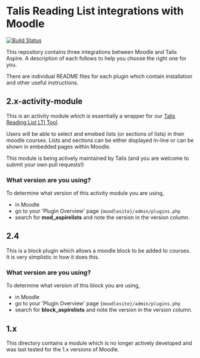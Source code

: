 # Talis Reading List integrations with Moodle

[![Build Status](https://travis-ci.org/talis/aspire-moodle-integration.svg?branch=master)](https://travis-ci.org/talis/aspire-moodle-integration)

This repository contains three integrations between Moodle and Talis Aspire. A description of each follows to help you choose the right one for you.

There are individual README files for each plugin which contain installation and other useful instructions.


## 2.x-activity-module

This is an activity module which is essentially a wrapper for our [Talis Reading List LTI Tool](http://knowledge.talis.com/articles/tarl-lti/).

Users will be able to select and emebed lists (or sections of lists) in their moodle courses. Lists and sections can be either displayed in-line or can be shown in embedded pages within Moodle.

This module is being actively maintained by Talis (and you are welcome to submit your own pull requests!)

### What version are you using?
To determine what version of this activity module you are using, 

* in Moodle
* go to your 'Plugin Overview' page `{moodlesite}/admin/plugins.php`
* search for **mod_aspirelists** and note the version in the version column.

## 2.4

This is a block plugin which allows a moodle block to be added to courses. It is very simplistic in how it does this.

### What version are you using?
To determine what version of this block you are using, 

* in Moodle
* go to your 'Plugin Overview' page `{moodlesite}/admin/plugins.php`
* search for **block_aspirelists** and note the version in the version column.

## 1.x

This directory contains a module which is no longer actively developed and was last tested for the 1.x versions of Moodle.
